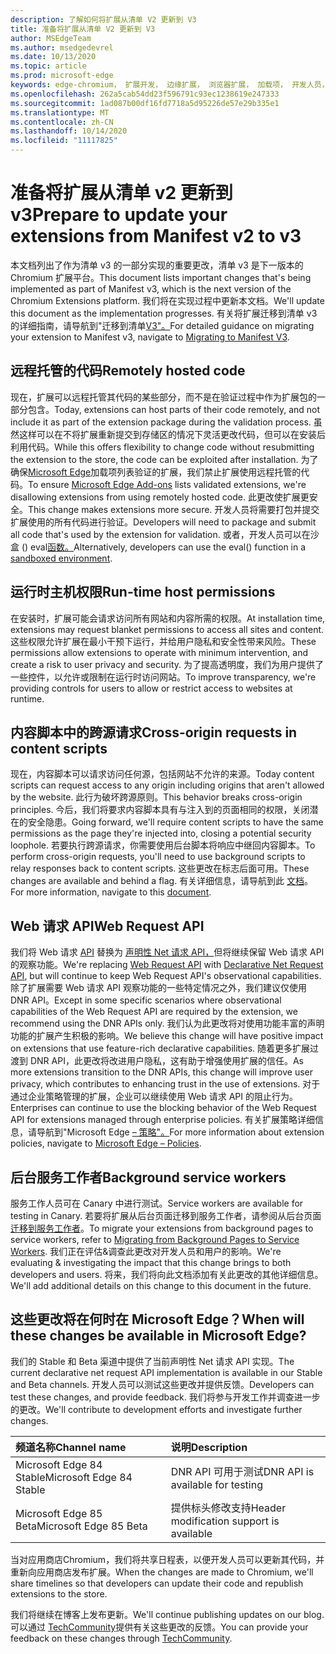```yaml
---
description: 了解如何将扩展从清单 V2 更新到 V3
title: 准备将扩展从清单 V2 更新到 V3
author: MSEdgeTeam
ms.author: msedgedevrel
ms.date: 10/13/2020
ms.topic: article
ms.prod: microsoft-edge
keywords: edge-chromium， 扩展开发， 边缘扩展， 浏览器扩展， 加载项， 开发人员， 清单 v3， 迁移到清单 v3
ms.openlocfilehash: 262a5cab54dd23f596791c93ec1238619e247333
ms.sourcegitcommit: 1ad087b00df16fd7718a5d95226de57e29b335e1
ms.translationtype: MT
ms.contentlocale: zh-CN
ms.lasthandoff: 10/14/2020
ms.locfileid: "11117825"
---
```

# <span data-ttu-id="3f65d-104">准备将扩展从清单 v2 更新到 v3</span><span class="sxs-lookup"><span data-stu-id="3f65d-104">Prepare to update your extensions from Manifest v2 to v3</span></span> 

<span data-ttu-id="3f65d-105">本文档列出了作为清单 v3 的一部分实现的重要更改，清单 v3 是下一版本的 Chromium 扩展平台。</span><span class="sxs-lookup"><span data-stu-id="3f65d-105">This document lists important changes that's being implemented as part of Manifest v3, which is the next version of the Chromium Extensions platform.</span></span> <span data-ttu-id="3f65d-106">我们将在实现过程中更新本文档。</span><span class="sxs-lookup"><span data-stu-id="3f65d-106">We'll update this document as the implementation progresses.</span></span> <span data-ttu-id="3f65d-107">有关将扩展迁移到清单 v3 的详细指南，请导航到"迁移到清单[V3"。][Google_Migrate_to_MV3]</span><span class="sxs-lookup"><span data-stu-id="3f65d-107">For detailed guidance on migrating your extension to Manifest v3, navigate to [Migrating to Manifest V3][Google_Migrate_to_MV3].</span></span> 

## <span data-ttu-id="3f65d-108">远程托管的代码</span><span class="sxs-lookup"><span data-stu-id="3f65d-108">Remotely hosted code</span></span>  

<span data-ttu-id="3f65d-109">现在，扩展可以远程托管其代码的某些部分，而不是在验证过程中作为扩展包的一部分包含。</span><span class="sxs-lookup"><span data-stu-id="3f65d-109">Today, extensions can host parts of their code remotely, and not include it as part of the extension package during the validation process.</span></span> <span data-ttu-id="3f65d-110">虽然这样可以在不将扩展重新提交到存储区的情况下灵活更改代码，但可以在安装后利用代码。</span><span class="sxs-lookup"><span data-stu-id="3f65d-110">While this offers flexibility to change code without resubmitting the extension to the store, the code can be exploited after installation.</span></span> <span data-ttu-id="3f65d-111">为了确保[Microsoft Edge][EdgeAddons]加载项列表验证的扩展，我们禁止扩展使用远程托管的代码。</span><span class="sxs-lookup"><span data-stu-id="3f65d-111">To ensure [Microsoft Edge Add-ons][EdgeAddons] lists validated extensions, we're disallowing extensions from using remotely hosted code.</span></span> <span data-ttu-id="3f65d-112">此更改使扩展更安全。</span><span class="sxs-lookup"><span data-stu-id="3f65d-112">This change makes extensions more secure.</span></span> <span data-ttu-id="3f65d-113">开发人员将需要打包并提交扩展使用的所有代码进行验证。</span><span class="sxs-lookup"><span data-stu-id="3f65d-113">Developers will need to package and submit all code that's used by the extension for validation.</span></span> <span data-ttu-id="3f65d-114">或者，开发人员可以在沙盒 () eval[函数。][sandboxingEval]</span><span class="sxs-lookup"><span data-stu-id="3f65d-114">Alternatively, developers can use the eval() function in a [sandboxed environment][sandboxingEval].</span></span> 

## <span data-ttu-id="3f65d-115">运行时主机权限</span><span class="sxs-lookup"><span data-stu-id="3f65d-115">Run-time host permissions</span></span>  

<span data-ttu-id="3f65d-116">在安装时，扩展可能会请求访问所有网站和内容所需的权限。</span><span class="sxs-lookup"><span data-stu-id="3f65d-116">At installation time, extensions may request blanket permissions to access all sites and content.</span></span> <span data-ttu-id="3f65d-117">这些权限允许扩展在最小干预下运行，并给用户隐私和安全性带来风险。</span><span class="sxs-lookup"><span data-stu-id="3f65d-117">These permissions allow extensions to operate with minimum intervention, and create a risk to user privacy and security.</span></span> <span data-ttu-id="3f65d-118">为了提高透明度，我们为用户提供了一些控件，以允许或限制在运行时访问网站。</span><span class="sxs-lookup"><span data-stu-id="3f65d-118">To improve transparency, we're providing controls for users to allow or restrict access to websites at runtime.</span></span> 

## <span data-ttu-id="3f65d-119">内容脚本中的跨源请求</span><span class="sxs-lookup"><span data-stu-id="3f65d-119">Cross-origin requests in content scripts</span></span>  

<span data-ttu-id="3f65d-120">现在，内容脚本可以请求访问任何源，包括网站不允许的来源。</span><span class="sxs-lookup"><span data-stu-id="3f65d-120">Today content scripts can request access to any origin including origins that aren't allowed by the website.</span></span> <span data-ttu-id="3f65d-121">此行为破坏跨源原则。</span><span class="sxs-lookup"><span data-stu-id="3f65d-121">This behavior breaks cross-origin principles.</span></span> <span data-ttu-id="3f65d-122">今后，我们将要求内容脚本具有与注入到的页面相同的权限，关闭潜在的安全隐患。</span><span class="sxs-lookup"><span data-stu-id="3f65d-122">Going forward, we'll require content scripts to have the same permissions as the page they're injected into, closing a potential security loophole.</span></span> <span data-ttu-id="3f65d-123">若要执行跨源请求，你需要使用后台脚本将响应中继回内容脚本。</span><span class="sxs-lookup"><span data-stu-id="3f65d-123">To perform cross-origin requests, you'll need to use background scripts to relay responses back to content scripts.</span></span> <span data-ttu-id="3f65d-124">这些更改在标志后面可用。</span><span class="sxs-lookup"><span data-stu-id="3f65d-124">These changes are available and behind a flag.</span></span> <span data-ttu-id="3f65d-125">有关详细信息，请导航到此 [文档][CORS]。</span><span class="sxs-lookup"><span data-stu-id="3f65d-125">For more information, navigate to this [document][CORS].</span></span> 

## <span data-ttu-id="3f65d-126">Web 请求 API</span><span class="sxs-lookup"><span data-stu-id="3f65d-126">Web Request API</span></span>  

<span data-ttu-id="3f65d-127">我们将 Web 请求 [API][WebRequestAPI] 替换为 [声明性 Net 请求 API，][DeclarativeNetRequestAPI]但将继续保留 Web 请求 API 的观察功能。</span><span class="sxs-lookup"><span data-stu-id="3f65d-127">We're replacing [Web Request API][WebRequestAPI] with [Declarative Net Request API][DeclarativeNetRequestAPI], but will continue to keep Web Request API's observational capabilities.</span></span> <span data-ttu-id="3f65d-128">除了扩展需要 Web 请求 API 观察功能的一些特定情况之外，我们建议仅使用 DNR API。</span><span class="sxs-lookup"><span data-stu-id="3f65d-128">Except in some specific scenarios where observational capabilities of the Web Request API are required by the extension, we recommend using the DNR APIs only.</span></span> <span data-ttu-id="3f65d-129">我们认为此更改将对使用功能丰富的声明功能的扩展产生积极的影响。</span><span class="sxs-lookup"><span data-stu-id="3f65d-129">We believe this change will have positive impact on extensions that use feature-rich declarative capabilities.</span></span> <span data-ttu-id="3f65d-130">随着更多扩展过渡到 DNR API，此更改将改进用户隐私，这有助于增强使用扩展的信任。</span><span class="sxs-lookup"><span data-stu-id="3f65d-130">As more extensions transition to the DNR APIs, this change will improve user privacy, which contributes to enhancing trust in the use of extensions.</span></span>
<span data-ttu-id="3f65d-131">对于通过企业策略管理的扩展，企业可以继续使用 Web 请求 API 的阻止行为。</span><span class="sxs-lookup"><span data-stu-id="3f65d-131">Enterprises can continue to use the blocking behavior of the Web Request API for extensions managed through enterprise policies.</span></span> <span data-ttu-id="3f65d-132">有关扩展策略详细信息，请导航到"Microsoft Edge [– 策略"。][MicrosoftEdgePolicies]</span><span class="sxs-lookup"><span data-stu-id="3f65d-132">For more information about extension policies, navigate to [Microsoft Edge – Policies][MicrosoftEdgePolicies].</span></span> 

## <span data-ttu-id="3f65d-133">后台服务工作者</span><span class="sxs-lookup"><span data-stu-id="3f65d-133">Background service workers</span></span>  
 
<span data-ttu-id="3f65d-134">服务工作人员可在 Canary 中进行测试。</span><span class="sxs-lookup"><span data-stu-id="3f65d-134">Service workers are available for testing in Canary.</span></span> <span data-ttu-id="3f65d-135">若要将扩展从后台页面迁移到服务工作者，请参阅从后台页面 [迁移到服务工作者][ServiceWorkers]。</span><span class="sxs-lookup"><span data-stu-id="3f65d-135">To migrate your extensions from background pages to service workers, refer to [Migrating from Background Pages to Service Workers][ServiceWorkers].</span></span> <span data-ttu-id="3f65d-136">我们正在评估&调查此更改对开发人员和用户的影响。</span><span class="sxs-lookup"><span data-stu-id="3f65d-136">We're evaluating & investigating the impact that this change brings to both developers and users.</span></span> <span data-ttu-id="3f65d-137">将来，我们将向此文档添加有关此更改的其他详细信息。</span><span class="sxs-lookup"><span data-stu-id="3f65d-137">We'll add  additional details on this change to this document in the future.</span></span> 

## <span data-ttu-id="3f65d-138">这些更改将在何时在 Microsoft Edge？</span><span class="sxs-lookup"><span data-stu-id="3f65d-138">When will these changes be available in Microsoft Edge?</span></span>

<span data-ttu-id="3f65d-139">我们的 Stable 和 Beta 渠道中提供了当前声明性 Net 请求 API 实现。</span><span class="sxs-lookup"><span data-stu-id="3f65d-139">The current declarative net request API implementation is available in our Stable and Beta channels.</span></span> <span data-ttu-id="3f65d-140">开发人员可以测试这些更改并提供反馈。</span><span class="sxs-lookup"><span data-stu-id="3f65d-140">Developers can test these changes, and provide feedback.</span></span> <span data-ttu-id="3f65d-141">我们将参与开发工作并调查进一步的更改。</span><span class="sxs-lookup"><span data-stu-id="3f65d-141">We'll contribute to development efforts and investigate further changes.</span></span> 

| <span data-ttu-id="3f65d-142">频道名称</span><span class="sxs-lookup"><span data-stu-id="3f65d-142">Channel name</span></span> | <span data-ttu-id="3f65d-143">说明</span><span class="sxs-lookup"><span data-stu-id="3f65d-143">Description</span></span> |
|:--- |:--- |  
| <span data-ttu-id="3f65d-144">Microsoft Edge 84 Stable</span><span class="sxs-lookup"><span data-stu-id="3f65d-144">Microsoft Edge 84 Stable</span></span> | <span data-ttu-id="3f65d-145">DNR API 可用于测试</span><span class="sxs-lookup"><span data-stu-id="3f65d-145">DNR API is available for testing</span></span> |  
| <span data-ttu-id="3f65d-146">Microsoft Edge 85 Beta</span><span class="sxs-lookup"><span data-stu-id="3f65d-146">Microsoft Edge 85 Beta</span></span> | <span data-ttu-id="3f65d-147">提供标头修改支持</span><span class="sxs-lookup"><span data-stu-id="3f65d-147">Header modification support is available</span></span>| 

<span data-ttu-id="3f65d-148">当对应用商店Chromium，我们将共享日程表，以便开发人员可以更新其代码，并重新向应用商店发布扩展。</span><span class="sxs-lookup"><span data-stu-id="3f65d-148">When the changes are made to Chromium, we'll share timelines so that developers can update their code and republish extensions to the store.</span></span> 

<span data-ttu-id="3f65d-149">我们将继续在博客上发布更新。</span><span class="sxs-lookup"><span data-stu-id="3f65d-149">We'll continue publishing updates on our blog.</span></span> <span data-ttu-id="3f65d-150">可以通过 [TechCommunity][TechCommunity]提供有关这些更改的反馈。</span><span class="sxs-lookup"><span data-stu-id="3f65d-150">You can provide your feedback on these changes through [TechCommunity][TechCommunity].</span></span>

<!-- links -->  

[EdgeAddons]: https://microsoftedge.microsoft.com/addons/ "Microsoft Edge加载项"  
[MicrosoftBlog]: https://blogs.windows.com/windowsexperience/2018/12/06/microsoft-edge-making-the-web-better-through-more-open-source-collaboration/  
[MicrosoftEdgePolicies]: https://docs.microsoft.com/deployedge/microsoft-edge-policies#extensions 

[TechCommunity]: https://techcommunity.microsoft.com/t5/articles/manifest-v3-changes-are-now-available-in-microsoft-edge/m-p/1780254 "技术Community"  


[Google_Migrate_to_MV3]: https://developer.chrome.com/extensions/migrating_to_manifest_v3   
[SandboxingEval]: https://developer.chrome.com/apps/sandboxingEval "在 Chrome 扩展中使用 eval。安全。"
[CORS]: https://www.chromium.org/Home/chromium-security/extension-content-script-fetches "对扩展内容脚本中的跨源请求的更改"
[WebRequestAPI]: https://developer.chrome.com/extensions/webRequest "Web 请求 API"  
[DeclarativeNetRequestAPI]: https://developer.chrome.com/extensions/declarativeNetRequest/ "声明性 Net 请求 API"
[ServiceWorkers]:  https://developers.chrome.com/extensions/migrating_to_service_workers


